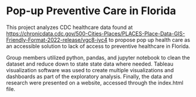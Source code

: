 # Pop-up Preventive Care in Florida

This project analyzes CDC healthcare data found at https://chronicdata.cdc.gov/500-Cities-Places/PLACES-Place-Data-GIS-Friendly-Format-2022-release/vgc8-iyc4 to propose pop up health care as an accessible solution to lack of access to preventive healthcare in Florida. 

Group members utilized python, pandas, and jupyter notebook to clean the dataset and reduce down to state state data where needed. Tableau visualization software was used to create multiple visualizations and dashboards as part of the exploratory analysis. Finally, the data and research were presented on a website, accessed through the index.html file. 
